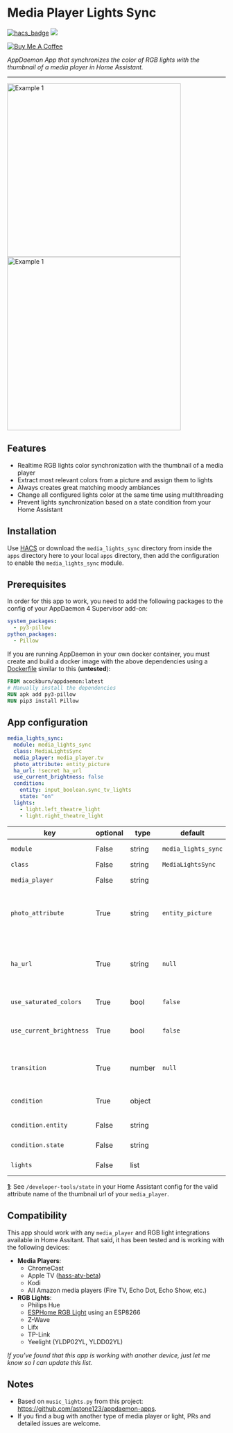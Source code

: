 # Media Player Lights Sync

[![hacs_badge](https://img.shields.io/badge/HACS-Default-orange.svg?style=for-the-badge)](https://github.com/custom-components/hacs) [![](https://img.shields.io/github/release/ericmatte/ad-media-lights-sync/all.svg?style=for-the-badge)](https://github.com/ericmatte/ad-media-lights-sync/releases)

<a href="https://www.buymeacoffee.com/ericmatte" target="_blank"><img src="https://www.buymeacoffee.com/assets/img/custom_images/orange_img.png" alt="Buy Me A Coffee" style="height: auto !important;width: auto !important;" ></a>

_AppDaemon App that synchronizes the color of RGB lights with the thumbnail of a media player in Home Assistant._

---

<img src="https://github.com/ericmatte/ad-media-lights-sync/raw/master/examples/example-1.jpg" alt="Example 1" width="400"> <img src="https://github.com/ericmatte/ad-media-lights-sync/raw/master/examples/example-2.jpg" alt="Example 1" width="400">

## Features

- Realtime RGB lights color synchronization with the thumbnail of a media player
- Extract most relevant colors from a picture and assign them to lights
- Always creates great matching moody ambiances
- Change all configured lights color at the same time using multithreading
- Prevent lights synchronization based on a state condition from your Home Assistant

## Installation

Use [HACS](https://hacs.xyz/) or download the `media_lights_sync` directory from inside the `apps` directory here to your local `apps` directory, then add the configuration to enable the `media_lights_sync` module.

## Prerequisites

In order for this app to work, you need to add the following packages to the config of your AppDaemon 4 Supervisor add-on:

```yaml
system_packages:
  - py3-pillow
python_packages:
  - Pillow
```

If you are running AppDaemon in your own docker container, you must create and build a docker image with the above dependencies using a [Dockerfile](https://docs.docker.com/engine/reference/builder/) similar to this (**untested**):

```Dockerfile
FROM acockburn/appdaemon:latest
# Manually install the dependencies
RUN apk add py3-pillow
RUN pip3 install Pillow
```

## App configuration

```yaml
media_lights_sync:
  module: media_lights_sync
  class: MediaLightsSync
  media_player: media_player.tv
  photo_attribute: entity_picture
  ha_url: !secret ha_url
  use_current_brightness: false
  condition:
    entity: input_boolean.sync_tv_lights
    state: "on"
  lights:
    - light.left_theatre_light
    - light.right_theatre_light
```

| key                      | optional | type   | default             | description                                                                                                                                                                                     |
| ------------------------ | -------- | ------ | ------------------- | ----------------------------------------------------------------------------------------------------------------------------------------------------------------------------------------------- |
| `module`                 | False    | string | `media_lights_sync` | The module name of the app.                                                                                                                                                                     |
| `class`                  | False    | string | `MediaLightsSync`   | The name of the Class.                                                                                                                                                                          |
| `media_player`           | False    | string |                     | The entity_id of the media player to sync from.                                                                                                                                                 |
| `photo_attribute`        | True     | string | `entity_picture`    | The state attribute containing the url to the thumbnail. Examples: `entity_picture`, `entity_picture_local`.                                                                                    |
| `ha_url`                 | True     | string | `null`              | The URL to your Home Assistant. Only useful if `photo_attribute` is a relative URL<sup id="ha-url">[1](#ha-url-note)</sup>. Examples: `https://my-ha.duckdns.org`, `http://192.168.1.123:8123`. |
| `use_saturated_colors`   | True     | bool   | `false`             | Increase the saturation and brightness of the colors.                                                                                                                                           |
| `use_current_brightness` | True     | bool   | `false`             | Do not change lights brightness. If `false`, it will always sets all lights to maximum brightness.                                                                                              |
| `transition`             | True     | number | `null`              | Number that represents the time (in seconds) the light should take to transition to new states.                                                                                                 |
| `condition`              | True     | object |                     | Sync lights only if the state of the condition entity is valid.                                                                                                                                 |
| `condition.entity`       | False    | string |                     | The entity_id of the condition.                                                                                                                                                                 |
| `condition.state`        | False    | string |                     | The state to match in order for the lights to sync.                                                                                                                                             |
| `lights`                 | False    | list   |                     | The list of all the lights entity_id to sync to.                                                                                                                                                |

<b id="ha-url-note">[1](#ha-url)</b>: See `/developer-tools/state` in your Home Assistant config for the valid attribute name of the thumbnail url of your `media_player`.

## Compatibility

This app should work with any `media_player` and RGB light integrations available in Home Assitant.
That said, it has been tested and is working with the following devices:

- **Media Players**:
  - ChromeCast
  - Apple TV ([hass-atv-beta](https://github.com/postlund/hass-atv-beta))
  - Kodi
  - All Amazon media players (Fire TV, Echo Dot, Echo Show, etc.)
- **RGB Lights**:
  - Philips Hue
  - [ESPHome RGB Light](https://esphome.io/components/light/rgb.html) using an ESP8266
  - Z-Wave
  - Lifx
  - TP-Link
  - Yeelight (YLDP02YL, YLDD02YL)

_If you've found that this app is working with another device, just let me know so I can update this list._

## Notes

- Based on `music_lights.py` from this project: https://github.com/astone123/appdaemon-apps.
- If you find a bug with another type of media player or light, PRs and detailed issues are welcome.
